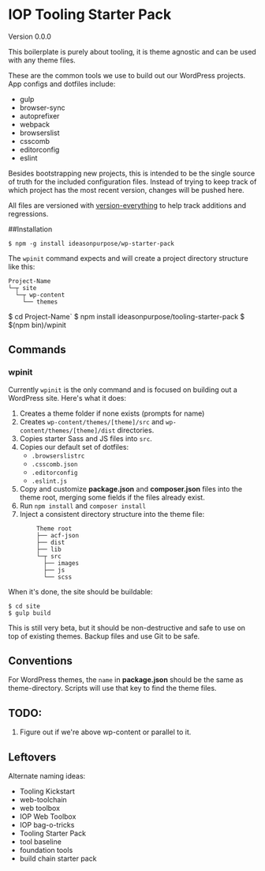 # IOP Tooling Starter Pack
Version 0.0.0

This boilerplate is purely about tooling, it is theme agnostic and can be used with any theme files.

These are the common tools we use to build out our WordPress projects. App configs and dotfiles include:

* gulp
* browser-sync
* autoprefixer
* webpack
* browserslist
* csscomb
* editorconfig
* eslint

Besides bootstrapping new projects, this is intended to be the single source of truth for the included configuration files. Instead of trying to keep track of which project has the most recent version, changes will be pushed here.

All files are versioned with [version-everything][] to help track additions and regressions. 


##Installation
``` lang-sh
$ npm -g install ideasonpurpose/wp-starter-pack
```
The `wpinit` command expects and will create a project directory structure like this:

``` lang-text
Project-Name
└─┬ site
  └─┬ wp-content
    └── themes
```
    
$ cd Project-Name`
$ npm install ideasonpurpose/tooling-starter-pack
$ $(npm bin)/wpinit

## Commands
### wpinit

Currently `wpinit` is the only command and is focused on building out a WordPress site. Here's what it does:

1. Creates a theme folder if none exists (prompts for name)
2. Creates `wp-content/themes/[theme]/src` and `wp-content/themes/[theme]/dist` directories.
3. Copies starter Sass and JS files into `src`.
4. Copies our default set of dotfiles:
    * `.browserslistrc`
    * `.csscomb.json`
    * `.editorconfig`
    * `.eslint.js`
5. Copy and customize **package.json** and **composer.json** files into the theme root, merging some fields if the files already exist. 
6. Run `npm install` and `composer install`
7. Inject a consistent directory structure into the theme file:
``` lang-text
        Theme root
        ├── acf-json
        ├── dist
        ├── lib
        └─┬ src
          ├── images
          ├── js
          └── scss
```

When it's done, the site should be buildable:
``` lang-sh
$ cd site
$ gulp build
```

This is still very beta, but it should be non-destructive and safe to use on top of existing themes. Backup files and use Git to be safe.

## Conventions
For WordPress themes, the `name` in **package.json** should be the same as theme-directory. Scripts will use that key to find the theme files. 



## TODO: 
1. Figure out if we're above wp-content or parallel to it. 


## Leftovers

Alternate naming ideas:

* Tooling Kickstart
* web-toolchain
* web toolbox
* IOP Web Toolbox
* IOP bag-o-tricks
* Tooling Starter Pack
* tool baseline
* foundation tools
* build chain starter pack


[version-everything]: https://www.npmjs.com/package/version-everything
